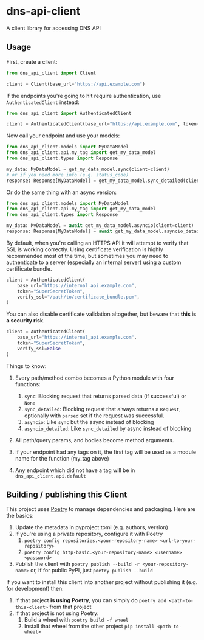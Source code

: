 # dns-api-client
A client library for accessing DNS API

## Usage
First, create a client:

```python
from dns_api_client import Client

client = Client(base_url="https://api.example.com")
```

If the endpoints you're going to hit require authentication, use `AuthenticatedClient` instead:

```python
from dns_api_client import AuthenticatedClient

client = AuthenticatedClient(base_url="https://api.example.com", token="SuperSecretToken")
```

Now call your endpoint and use your models:

```python
from dns_api_client.models import MyDataModel
from dns_api_client.api.my_tag import get_my_data_model
from dns_api_client.types import Response

my_data: MyDataModel = get_my_data_model.sync(client=client)
# or if you need more info (e.g. status_code)
response: Response[MyDataModel] = get_my_data_model.sync_detailed(client=client)
```

Or do the same thing with an async version:

```python
from dns_api_client.models import MyDataModel
from dns_api_client.api.my_tag import get_my_data_model
from dns_api_client.types import Response

my_data: MyDataModel = await get_my_data_model.asyncio(client=client)
response: Response[MyDataModel] = await get_my_data_model.asyncio_detailed(client=client)
```

By default, when you're calling an HTTPS API it will attempt to verify that SSL is working correctly. Using certificate verification is highly recommended most of the time, but sometimes you may need to authenticate to a server (especially an internal server) using a custom certificate bundle.

```python
client = AuthenticatedClient(
    base_url="https://internal_api.example.com", 
    token="SuperSecretToken",
    verify_ssl="/path/to/certificate_bundle.pem",
)
```

You can also disable certificate validation altogether, but beware that **this is a security risk**.

```python
client = AuthenticatedClient(
    base_url="https://internal_api.example.com", 
    token="SuperSecretToken", 
    verify_ssl=False
)
```

Things to know:
1. Every path/method combo becomes a Python module with four functions:
    1. `sync`: Blocking request that returns parsed data (if successful) or `None`
    1. `sync_detailed`: Blocking request that always returns a `Request`, optionally with `parsed` set if the request was successful.
    1. `asyncio`: Like `sync` but the async instead of blocking
    1. `asyncio_detailed`: Like `sync_detailed` by async instead of blocking

1. All path/query params, and bodies become method arguments.
1. If your endpoint had any tags on it, the first tag will be used as a module name for the function (my_tag above)
1. Any endpoint which did not have a tag will be in `dns_api_client.api.default`

## Building / publishing this Client
This project uses [Poetry](https://python-poetry.org/) to manage dependencies  and packaging.  Here are the basics:
1. Update the metadata in pyproject.toml (e.g. authors, version)
1. If you're using a private repository, configure it with Poetry
    1. `poetry config repositories.<your-repository-name> <url-to-your-repository>`
    1. `poetry config http-basic.<your-repository-name> <username> <password>`
1. Publish the client with `poetry publish --build -r <your-repository-name>` or, if for public PyPI, just `poetry publish --build`

If you want to install this client into another project without publishing it (e.g. for development) then:
1. If that project **is using Poetry**, you can simply do `poetry add <path-to-this-client>` from that project
1. If that project is not using Poetry:
    1. Build a wheel with `poetry build -f wheel`
    1. Install that wheel from the other project `pip install <path-to-wheel>`